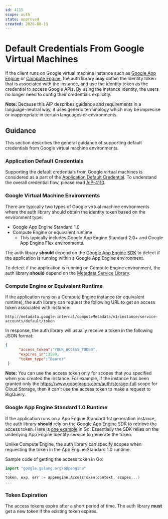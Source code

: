 ```yaml
---
id: 4115
scope: auth
state: approved
created: 2020-08-13
---
```


# Default Credentials From Google Virtual Machines

If the client runs on Google virtual machine instance such as [Google App
Engine][0] or [Compute Engine][1], the auth library **may** obtain the identity
token that is associated with the instance, and use the identity token as the
credential to access Google APIs. By using the instance identity, the users no
longer need to config their credentials explicitly.

**Note:** Because this AIP describes guidance and requirements in a
language-neutral way, it uses generic terminology which may be imprecise or
inappropriate in certain languages or environments.

## Guidance

This section describes the general guidance of supporting default credentials from Google virtual machine environments.

### Application Default Credentials

Supporting the default credentials from Google virtual machines is considered as
a part of the [Application Default Credential][2]. To understand the overall credential flow, please read [AIP-4110][2].

### Google Virtual Machine Environments

There are typically two types of Google virtual machine environments where the auth library should obtain the identity token based on the environment type:

- Google App Engine Standard 1.0
- Compute Engine or equivalent runtime
  - This typically includes Google App Engine Standard 2.0+ and Google App Engine Flex environments.

The auth library **should** depend on the [Google App Engine SDK][3] to detect if the application is running within a Google App Engine environment.

To detect if the application is running on Compute Engine environment, the auth library **should** depend on the [Metadata Service Library][4].

### Compute Engine or Equivalent Runtime

If the application runs on a Compute Engine instance (or equivalent runtime), the auth library can request the following URL to get an access token associated with instance:

```
http://metadata.google.internal/computeMetadata/v1/instance/service-accounts/default/token
```

In response, the auth library will usually receive a token in the following JSON format:

```json
{
      "access_token":"YOUR_ACCESS_TOKEN",
      "expires_in":3599,
      "token_type":"Bearer"
 }
```

**Note:** You can use the access token only for scopes that you specified when you created the instance. For example, if the instance has been granted only the https://www.googleapis.com/auth/storage-full scope for Cloud Storage, then it can't use the access token to make a request to BigQuery.

### Google App Engine Standard 1.0 Runtime

If the application runs on a App Engine Standard 1st generation instance, the auth library **should** rely on the [Google App Engine SDK][3] to retrieve the access token. Here is [one example][5] in Go. Essentially the SDK relies on the underlying App Engine Identity service to generate the token.

Unlike Compute Engine, the auth library can specify scopes when requesting the token in the App Engine Standard 1.0 runtime.

Sample code of getting the access token in Go:

```go
import "google.golang.org/appengine"
...
token, exp, err := appengine.AccessToken(context, scopes...)
...
```

### Token Expiration

The access tokens expire after a short period of time. The auth library **must** get a new token if the existing token expires.

<!-- prettier-ignore-start -->
[0]: https://cloud.google.com/appengine
[1]: https://cloud.google.com/compute
[2]: ./4110
[3]: https://cloud.google.com/appengine/downloads
[4]: https://developers.google.com/analytics/devguides/reporting/metadata/v3/libraries
[5]: https://godoc.org/google.golang.org/appengine#AccessToken
<!-- prettier-ignore-end -->

